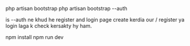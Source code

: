 php artisan bootstrap
php artisan bootstrap --auth

is --auth ne khud he register and login page  create kerdia our / register ya login laga k check kersakty hy ham.


npm install npm run dev
